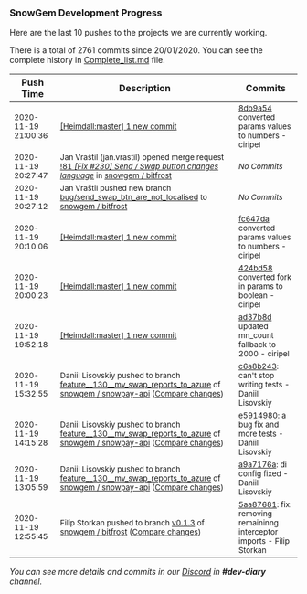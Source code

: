 
### SnowGem Development Progress

Here are the last 10 pushes to the projects we are currently working.

There is a total of 2761 commits since 20/01/2020. You can see the complete history in
 [Complete_list.md](Complete_list.md) file.

| Push Time | Description | Commits |
| --- | --- | --- |
| <sub>2020-11-19 21:00:36</sub> | <sub>[[Heimdall:master] 1 new commit](https://github.com/ciripel/Heimdall/commit/8db9a54528a08287f2315ba3594602c67c44a721)</sub> | <sub>[8db9a54](https://github.com/ciripel/Heimdall/commit/8db9a54528a08287f2315ba3594602c67c44a721) converted params values to numbers - ciripel</sub> |
| <sub>2020-11-19 20:27:47</sub> | <sub>Jan Vraštil (jan.vrastil) opened merge request [!81 *[Fix #230] Send / Swap button changes language*](https://gitlab.com/snowgem/bitfrost/-/merge_requests/81) in [snowgem / bitfrost](https://gitlab.com/snowgem/bitfrost)</sub> | <sub>_No Commits_</sub> |
| <sub>2020-11-19 20:27:12</sub> | <sub>Jan Vraštil pushed new branch [bug/send\_swap\_btn\_are\_not\_localised](https://gitlab.com/snowgem/bitfrost/commits/bug/send_swap_btn_are_not_localised) to [snowgem / bitfrost](https://gitlab.com/snowgem/bitfrost)</sub> | <sub>_No Commits_</sub> |
| <sub>2020-11-19 20:10:06</sub> | <sub>[[Heimdall:master] 1 new commit](https://github.com/ciripel/Heimdall/commit/fc647daeac847326715bb211ddb8a80474787aa6)</sub> | <sub>[fc647da](https://github.com/ciripel/Heimdall/commit/fc647daeac847326715bb211ddb8a80474787aa6) converted params values to numbers - ciripel</sub> |
| <sub>2020-11-19 20:00:23</sub> | <sub>[[Heimdall:master] 1 new commit](https://github.com/ciripel/Heimdall/commit/424bd587ad241a4ea8ddac049a657e761dd1d068)</sub> | <sub>[424bd58](https://github.com/ciripel/Heimdall/commit/424bd587ad241a4ea8ddac049a657e761dd1d068) converted fork in params to boolean - ciripel</sub> |
| <sub>2020-11-19 19:52:18</sub> | <sub>[[Heimdall:master] 1 new commit](https://github.com/ciripel/Heimdall/commit/ad37b8d66a413ca489eca0528f0833ec82915355)</sub> | <sub>[ad37b8d](https://github.com/ciripel/Heimdall/commit/ad37b8d66a413ca489eca0528f0833ec82915355) updated mn_count fallback to 2000 - ciripel</sub> |
| <sub>2020-11-19 15:32:55</sub> | <sub>Daniil Lisovskiy pushed to branch [feature\_\_130\_\_mv\_swap\_reports\_to\_azure](https://gitlab.com/snowgem/snowpay-api/commits/feature__130__mv_swap_reports_to_azure) of [snowgem / snowpay\-api](https://gitlab.com/snowgem/snowpay-api) ([Compare changes](https://gitlab.com/snowgem/snowpay-api/compare/e59149807fcb3eaeffb8556bd5bb236be28d4491...c6a8b243f98b34318b55cd63f5e3490fa9352769))</sub> | <sub>[c6a8b243](https://gitlab.com/snowgem/snowpay-api/-/commit/c6a8b243f98b34318b55cd63f5e3490fa9352769): can't stop writing tests - Daniil Lisovskiy</sub> |
| <sub>2020-11-19 14:15:28</sub> | <sub>Daniil Lisovskiy pushed to branch [feature\_\_130\_\_mv\_swap\_reports\_to\_azure](https://gitlab.com/snowgem/snowpay-api/commits/feature__130__mv_swap_reports_to_azure) of [snowgem / snowpay\-api](https://gitlab.com/snowgem/snowpay-api) ([Compare changes](https://gitlab.com/snowgem/snowpay-api/compare/a9a7176a5051d170e058a53edb89379d4a95c01d...e59149807fcb3eaeffb8556bd5bb236be28d4491))</sub> | <sub>[e5914980](https://gitlab.com/snowgem/snowpay-api/-/commit/e59149807fcb3eaeffb8556bd5bb236be28d4491): a bug fix and more tests - Daniil Lisovskiy</sub> |
| <sub>2020-11-19 13:05:59</sub> | <sub>Daniil Lisovskiy pushed to branch [feature\_\_130\_\_mv\_swap\_reports\_to\_azure](https://gitlab.com/snowgem/snowpay-api/commits/feature__130__mv_swap_reports_to_azure) of [snowgem / snowpay\-api](https://gitlab.com/snowgem/snowpay-api) ([Compare changes](https://gitlab.com/snowgem/snowpay-api/compare/04be3f1cfd158ccc6ca75865dbd500361c5d9ce0...a9a7176a5051d170e058a53edb89379d4a95c01d))</sub> | <sub>[a9a7176a](https://gitlab.com/snowgem/snowpay-api/-/commit/a9a7176a5051d170e058a53edb89379d4a95c01d): di config fixed - Daniil Lisovskiy</sub> |
| <sub>2020-11-19 12:55:45</sub> | <sub>Filip Storkan pushed to branch [v0\.1\.3](https://gitlab.com/snowgem/bitfrost/commits/v0.1.3) of [snowgem / bitfrost](https://gitlab.com/snowgem/bitfrost) ([Compare changes](https://gitlab.com/snowgem/bitfrost/compare/3d366a6d634910c7d1fc9c8480dad53fc6fe8860...5aa876811fc18126ff093622c85aa0d7ea1c394d))</sub> | <sub>[5aa87681](https://gitlab.com/snowgem/bitfrost/-/commit/5aa876811fc18126ff093622c85aa0d7ea1c394d): fix: removing remaininng interceptor imports - Filip Storkan</sub> |

_You can see more details and commits in our [Discord](https://discord.gg/zumGnbg) in **#dev-diary** channel._
